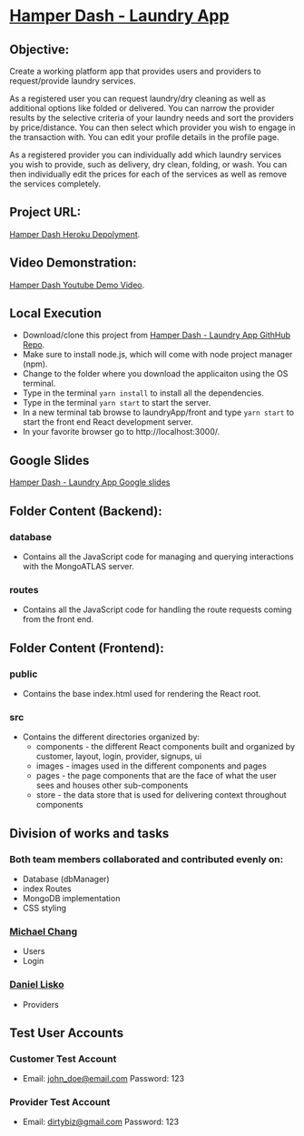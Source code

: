 # [Hamper Dash - Laundry App](https://hamperdash.herokuapp.com/)

## Objective:

Create a working platform app that provides users and providers to request/provide laundry services.

As a registered user you can request laundry/dry cleaning as well as additional options like folded or delivered. You can narrow the provider results by the selective criteria of your laundry needs and sort the providers by price/distance. You can then select which provider you wish to engage in the transaction with. You can edit your profile details in the profile page.

As a registered provider you can individually add which laundry services you wish to provide, such as delivery, dry clean, folding, or wash. You can then individually edit the prices for each of the services as well as remove the services completely.

## Project URL:

[Hamper Dash Heroku Depolyment](https://hamperdash.herokuapp.com/).

## Video Demonstration:

[Hamper Dash Youtube Demo Video](https://www.youtube.com/watch?v=8nVDjWNg4Tw).

## Local Execution

- Download/clone this project from [Hamper Dash - Laundry App GithHub Repo](https://github.com/michaelchang106/laundryApp).
- Make sure to install node.js, which will come with node project manager (npm).
- Change to the folder where you download the applicaiton using the OS terminal.
- Type in the terminal `yarn install` to install all the dependencies.
- Type in the terminal `yarn start` to start the server.
- In a new terminal tab browse to laundryApp/front and type `yarn start` to start the front end React development server.
- In your favorite browser go to http://localhost:3000/.

## Google Slides

[Hamper Dash - Laundry App Google slides](https://docs.google.com/presentation/d/1bYNIuE9gPj8sa-mBor1tm1KgpyxUjtUu8uHuIROcY2s/edit?usp=sharing)

## Folder Content (Backend):

### database

- Contains all the JavaScript code for managing and querying interactions with the MongoATLAS server.

### routes

- Contains all the JavaScript code for handling the route requests coming from the front end.

## Folder Content (Frontend):

### public

- Contains the base index.html used for rendering the React root.

### src

- Contains the different directories organized by:
  - components - the different React components built and organized by customer, layout, login, provider, signups, ui
  - images - images used in the different components and pages
  - pages - the page components that are the face of what the user sees and houses other sub-components
  - store - the data store that is used for delivering context throughout components

## Division of works and tasks

### Both team members collaborated and contributed evenly on:

- Database (dbManager)
- index Routes
- MongoDB implementation
- CSS styling

### [Michael Chang](https://github.com/michaelchang106)

- Users
- Login

### [Daniel Lisko](https://github.com/djlisko01)

- Providers

## Test User Accounts
### Customer Test Account
- Email: john_doe@email.com Password: 123

### Provider Test Account
- Email: dirtybiz@gmail.com Password: 123

